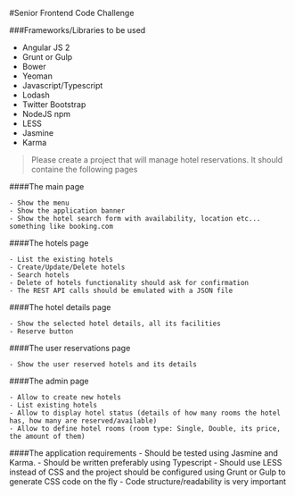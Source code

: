 #Senior Frontend Code Challenge

###Frameworks/Libraries to be used
  * Angular JS 2
  * Grunt or Gulp
  * Bower
  * Yeoman
  * Javascript/Typescript
  * Lodash
  * Twitter Bootstrap
  * NodeJS npm
  * LESS
  * Jasmine
  * Karma

>Please create a project that will manage hotel reservations.
It should containe the following pages

####The main page

    - Show the menu
    - Show the application banner
    - Show the hotel search form with availability, location etc... something like booking.com

####The hotels page

    - List the existing hotels
    - Create/Update/Delete hotels
    - Search hotels
    - Delete of hotels functionality should ask for confirmation
    - The REST API calls should be emulated with a JSON file

####The hotel details page

    - Show the selected hotel details, all its facilities
    - Reserve button

####The user reservations page

    - Show the user reserved hotels and its details

####The admin page

    - Allow to create new hotels
    - List existing hotels
    - Allow to display hotel status (details of how many rooms the hotel has, how many are reserved/available)
    - Allow to define hotel rooms (room type: Single, Double, its price, the amount of them)

####The application requirements
    - Should be tested using Jasmine and Karma.
    - Should be written preferably using Typescript
    - Should use LESS instead of CSS and the project should be configured using Grunt or Gulp to generate CSS code on the fly
    - Code structure/readability is very important

